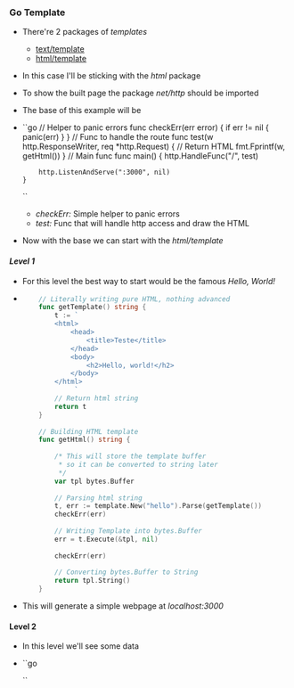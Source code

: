 ### Go Template
- There're 2 packages of _templates_
    - [text/template](https://golang.org/pkg/text/template/)
    - [html/template](https://golang.org/pkg/html/template/)
- In this case I'll be sticking with the _html_ package
- To show the built page the package _net/http_ should be imported
- The base of this example will be
-   ``go
        // Helper to panic errors
        func checkErr(err error) {
        	if err != nil {
        		panic(err)
        	}
        }
        // Func to handle the route 
        func test(w http.ResponseWriter, req *http.Request) {
        	// Return HTML
        	fmt.Fprintf(w, getHtml())
        }
        // Main func
        func main() {
        	http.HandleFunc("/", test)
        
        	http.ListenAndServe(":3000", nil)
        }

    ``
    - _checkErr:_ Simple helper to panic errors
    - _test:_ Func that will handle http access and draw the HTML
- Now with the base we can start with the _html/template_
#### _Level 1_
- For this level the best way to start would be the famous _Hello, World!_
-   ```go
        // Literally writing pure HTML, nothing advanced
        func getTemplate() string {
        	t := `
        	<html>
        		<head>
        			<title>Teste</title>
        		</head>
        		<body>
        			<h2>Hello, world!</h2>
        		</body>
        	</html>
        		 `
        	// Return html string
        	return t
        }
        
        // Building HTML template
        func getHtml() string {
        
        	/* This will store the template buffer
        	 * so it can be converted to string later
        	 */
        	var tpl bytes.Buffer
        
        	// Parsing html string
        	t, err := template.New("hello").Parse(getTemplate())
        	checkErr(err)
        
        	// Writing Template into bytes.Buffer
        	err = t.Execute(&tpl, nil)
        
        	checkErr(err)
        
        	// Converting bytes.Buffer to String
        	return tpl.String()
        }
    ``` 
- This will generate a simple webpage at _localhost:3000_ 
#### Level 2
- In this level we'll see some data
-   ``go

    ``
